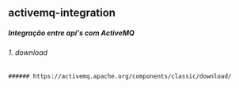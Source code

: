## activemq-integration
##### Integração entre api's com ActiveMQ

###### 1. download
    ###### https://activemq.apache.org/components/classic/download/
    

